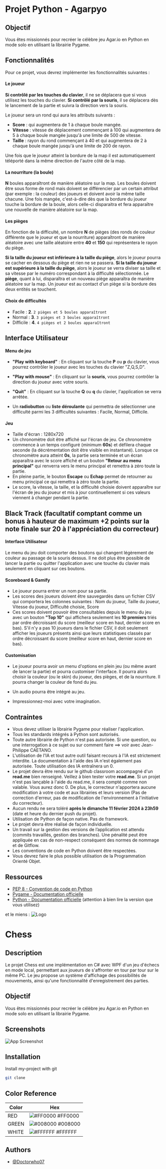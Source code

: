 # Projet Python - Agarpyo

## Objectif

Vous êtes missionnés pour recréer le célèbre jeu Agar.io en Python en mode solo en utilisant la librairie Pygame.

## Fonctionnalités

Pour ce projet, vous devrez implémenter les fonctionnalités suivantes :

#### Le joueur
**Si contrôlé par les touches du clavier**, il ne se déplacera que si vous utilisez les touches du clavier.
**Si contrôlé par la souris**, il se déplacera dès le lancement de la partie et suivra la direction vers la souris.

Le joueur sera un rond qui aura les attributs suivants :
* **Score** : qui augmentera de 1 à chaque boule mangée.
* **Vitesse** : vitesse de déplacement commençant à 100 qui augmentera de 5 à chaque boule mangée jusqu'à une limite de 500 de vitesse.
* **Taille** : rayon du rond commençant à 40 et qui augmentera de 2 à chaque boule mangée jusqu'à une limite de 200 de rayon.

Une fois que le joueur atteint la bordure de la map il est automatiquement téléporté dans la même direction de l'autre côté de la map.

#### La nourriture (la boule)
**N** boules apparaîtront de manière aléatoire sur la map. Les boules doivent être sous forme de rond mais doivent se différencier par un certain attribut (par exemple : la couleur) des joueurs et doivent avoir la même taille chacune.
Une fois mangée, c'est-à-dire dès que la bordure du joueur touche la bordure de la boule, alors celle-ci disparaitra et fera apparaître une nouvelle de manière aléatoire sur la map.

#### Les pièges

En fonction de la difficulté, un nombre **N** de pièges (des ronds de couleur différente que le joueur et que la nourriture) apparaîtront de manière aléatoire avec une taille aléatoire entre **40** et **150** qui représentera le rayon du piège.

**Si la taille du joueur est inférieure à la taille du piège**, alors le joueur pourra se cacher en dessous du piège et rien ne se passera.
**Si la taille du joueur est supérieure à la taille du piège**, alors le joueur se verra diviser sa taille et sa vitesse par le numéro correspondant à la difficulté sélectionnée. Le **piège**, quant à lui, disparaîtra et un nouveau piège apparaîtra de manière aléatoire sur la map. Un joueur est au contact d'un piège si la bordure des deux entités se touchent.

#### Choix de difficultés

* Facile : **2**. `2 pièges et 5 boules apparaîtront`
* Normal : **3**. `3 pièges et 3 boules apparaîtront`
* Difficile : **4**. `4 pièges et 2 boules apparaîtront`

## Interface Utilisateur

#### Menu de jeu
* **"Play with keyboard"** : En cliquant sur la touche **P** ou **p** du clavier, vous pourrez contrôler le joueur avec les touches du clavier "Z,Q,S,D".
* **"Play with mouse"** : En cliquant sur la **souris**, vous pourrez contrôler la direction du joueur avec votre souris.
* **"Quit"** : En cliquant sur la touche **Q** ou **q** du clavier, l'application se verra arrêtée.

* Un **radiobutton** ou **liste déroulante** qui permettra de sélectionner une difficulté parmi les 3 difficultés suivantes : Facile, Normal, Difficile.

#### Jeu 

* Taille d'écran : 1280x720
* Un chronomètre doit être affiché sur l'écran de jeu. Ce chronomètre commence à un temps configuré (minimum **60s**) et défilera chaque seconde (la décrémentation doit être visible en instantané). Lorsque ce chronomètre aura atteint **0s**, la partie sera terminée et un écran apparaîtra avec le score affiché et un bouton **"Retour au menu principal"** qui renverra vers le menu principal et remettra à zéro toute la partie.
* En pleine partie, le bouton **Escape** ou **Echap** permet de retourner au menu principal ce qui remettra à zéro toute la partie.
* Le score, la vitesse, la taille, et la difficulté choisie doivent apparaître sur l'écran de jeu du joueur et mis à jour continuellement si ces valeurs viennent à changer pendant la partie.

## Black Track (facultatif comptant comme un bonus à hauteur de maximum +2 points sur la note finale sur 20 à l'appréciation du correcteur)

#### Interface Utilisateur

Le menu du jeu doit comporter des boutons qui changent légèrement de couleur au passage de la souris dessus. Il ne doit plus être possible de lancer la partie ou quitter l'application avec une touche du clavier mais seulement en cliquant sur ces boutons.

#### Scoreboard & Gamify

* Le joueur pourra entrer un nom pour sa partie.
* Les scores des joueurs doivent être sauvegardès dans un fichier CSV qui comportera les colonnes suivantes : Nom du joueur, Taille du joueur, Vitesse du joueur, Difficulté choisie, Score
* Ces scores doivent pouvoir être consultables depuis le menu du jeu avec un bouton **"Top 10"** qui affichera seulement les **10 premiers** triés par ordre décroissant du score (meilleur score en haut, dernier score en bas). S'il n'y a pas 10 joueurs dans le fichier CSV, il doit seulement afficher les joueurs présents ainsi que leurs statistiques classés par ordre décroissant du score (meilleur score en haut, dernier score en bas).

#### Customisation

* Le joueur pourra avoir un menu d'options en plein jeu (ou même avant de lancer la partie) et pourra customiser l'interface. Il pourra alors choisir la couleur (ou le skin) du joueur, des pièges, et de la nourriture. Il pourra changer la couleur de fond du jeu.

* Un audio pourra être intégré au jeu.

* Impressionnez-moi avec votre imagination.

## Contraintes

* Vous devez utiliser la librairie Pygame pour réaliser l'application.
* Tous les standards intégrés à Python sont autorisés.
* Toute autre librairie de Python n'est pas autorisée. Si une question, ou une interrogation à ce sujet ou sur comment faire ==> voir avec Jean-Philippe CAETANO.
* L'utilisation de l'IA et tout autre outil faisant recours à l'IA est strictement interdite. La documentation à l'aide des IA n'est également pas autorisée. Toute utilisation des IA entraînera un 0.
* Le projet devra être rendu sur le github classroom accompagné d'un **read.me** bien renseigné. Veillez à bien tester votre **read.me**. Si un projet n'est pas lançable à l'aide du read.me, il sera compté comme non valable. Vous aurez donc 0. De plus, le correcteur n'apportera aucune modification à votre code et aux librairies et leurs version (Pas de correction d'erreur, pas de modification de l'environnement à l'initiative du correcteur).
* Aucun rendu ne sera toléré **après le dimanche 11 février 2024 à 23h59** (date et heure du dernier push du projet).
* Utilisation de Python de façon native. Pas de framework.
* Le projet devra être réalisé de façon individuelle.
* Un travail sur la gestion des versions de l’application est attendu (commits travaillés, gestion des branches). Une pénalité peut être appliquée en cas de non-respect conséquent des normes de nommage et de Gitflow.
* Les conventions de code en Python doivent être respectées.
* Vous devrez faire le plus possible utilisation de la Programmation Orienté Objet.

## Ressources

- [PEP 8 - Convention de code en Python](https://peps.python.org/pep-0008/)
- [Pygame - Documentation officielle](https://www.pygame.org/docs/)
- [Python - Documentation officielle](https://docs.python.org/3/) (attention à bien lire la version que vous utilisez)


et le miens : 
![Logo](https://dev-to-uploads.s3.amazonaws.com/uploads/articles/th5xamgrr6se0x5ro4g6.png)


# Chess

## Description

Le projet Chess est une implémentation en C# avec WPF d'un jeu d'échecs en mode local, permettant aux joueurs de s'affronter en tour par tour sur le même PC. Le jeu propose un système d'affichage des possibilités de mouvements, ainsi qu'une fonctionnalité d'enregistrement des parties.


## Objectif

Vous êtes missionnés pour recréer le célèbre jeu Agar.io en Python en mode solo en utilisant la librairie Pygame.

## Screenshots

![App Screenshot](https://via.placeholder.com/468x300?text=App+Screenshot+Here)


## Installation

Install my-project with git

```bash
git clone
```

## Color Reference

| Color             | Hex                                                                |
| ----------------- | ------------------------------------------------------------------ |
| RED | ![#FF0000](https://via.placeholder.com/10/FF0000?text=+) #FF0000 |
| GREEN | ![#008000](https://via.placeholder.com/10/008000?text=+) #008000 |
| WHITE | ![#FFFFFF](https://via.placeholder.com/10/FFFFFF?text=+) #FFFFFF |

## Authors

- [@Doctorwho07](https://github.com/Doctorwho07)

